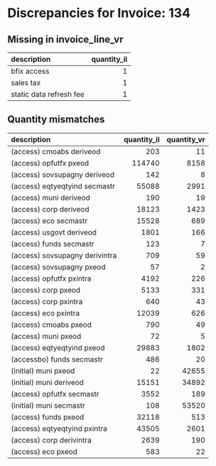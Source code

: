 # Discrepancies for Invoice: 134

## Missing in invoice_line_vr

| description             |   quantity_il |
|:------------------------|--------------:|
| bfix access             |             1 |
| sales tax               |             1 |
| static data refresh fee |             1 |

## Quantity mismatches

| description                    |   quantity_il |   quantity_vr |
|:-------------------------------|--------------:|--------------:|
| (access) cmoabs deriveod       |           203 |            11 |
| (access) opfutfx pxeod         |        114740 |          8158 |
| (access) sovsupagny deriveod   |           142 |             8 |
| (access) eqtyeqtyind secmastr  |         55088 |          2991 |
| (access) muni deriveod         |           190 |            19 |
| (access) corp deriveod         |         18123 |          1423 |
| (access) eco secmastr          |         15528 |           689 |
| (access) usgovt deriveod       |          1801 |           166 |
| (access) funds secmastr        |           123 |             7 |
| (access) sovsupagny derivintra |           709 |            59 |
| (access) sovsupagny pxeod      |            57 |             2 |
| (access) opfutfx pxintra       |          4192 |           226 |
| (access) corp pxeod            |          5133 |           331 |
| (access) corp pxintra          |           640 |            43 |
| (access) eco pxintra           |         12039 |           626 |
| (access) cmoabs pxeod          |           790 |            49 |
| (access) muni pxeod            |            72 |             5 |
| (access) eqtyeqtyind pxeod     |         29883 |          1802 |
| (accessbo) funds secmastr      |           486 |            20 |
| (initial) muni pxeod           |            22 |         42655 |
| (initial) muni deriveod        |         15151 |         34892 |
| (access) opfutfx secmastr      |          3552 |           189 |
| (initial) muni secmastr        |           108 |         53520 |
| (access) funds pxeod           |         32118 |           513 |
| (access) eqtyeqtyind pxintra   |         43505 |          2601 |
| (access) corp derivintra       |          2639 |           190 |
| (access) eco pxeod             |           583 |            22 |
